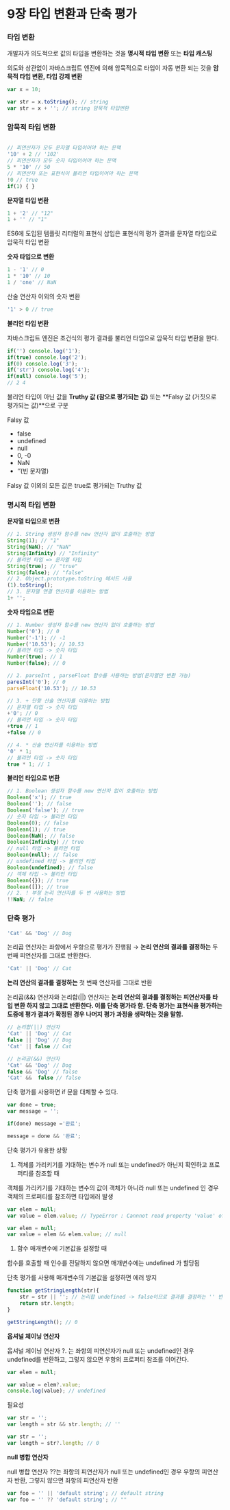 # 9장 타입 변환과 단축 평가

### 타입 변환

개발자가 의도적으로 값의 타입을 변환하는 것을 **명시적 타입 변환** 또는 **타입 캐스팅** 

의도와 상관없이 자바스크립트 엔진에 의해 암묵적으로 타입이 자동 변환 되는 것을 **암묵적 타입 변환, 타입 강제 변환**

```jsx
var x = 10;

var str = x.toString(); // string
var str = x + ''; // string 암묵적 타입변환
```

### 암묵적 타입 변환

```jsx

// 피연산자가 모두 문자열 타입이어야 하는 문맥
'10' + 2 // '102'
// 피연산자가 모두 숫자 타입이어야 하는 문맥
5 * '10' // 50
// 피연산자 또는 표현식이 불리언 타입이어야 하는 문맥
!0 // true
if(1) { }
```

**문자열 타입 변환**

```jsx
1 + '2' // "12"
1 + '' // "1"
```

ES6에 도입된 템플릿 리터럴의 표현식 삽입은 표현식의 평가 결과를 문자열 타입으로 암묵적 타입 변환

**숫자 타입으로 변환**

```jsx
1 - '1' // 0
1 * '10' // 10
1 / 'one' // NaN
```

산술 연산자 이외의 숫자 변환

```jsx
'1' > 0 // true
```

**불리언 타입 변환**

자바스크립트 엔진은 조건식의 평가 결과를 불리언 타입으로 암묵적 타입 변환을 한다.

```jsx
if('') console.log('1');
if(true) console.log('2');
if(0) console.log('3');
if('str') console.log('4');
if(null) console.log('5');
// 2 4
```

불리언 타입이 아닌 값을 **Truthy 값 (참으로 평가되는 값)** 또는 **Falsy 값 (거짓으로 평가되는 값)**으로 구분

Falsy 값

- false
- undefined
- null
- 0, -0
- NaN
- ‘’(빈 문자열)

Falsy 값 이외의 모든 값은 true로 평가되는 Truthy 값

### 명시적 타입 변환

**문자열 타입으로 변환**

```jsx
// 1. String 생성자 함수를 new 연산자 없이 호출하는 방법
String(1); // "1"
String(NaN); // "NaN"
String(Infinity) // "Infinity"
// 불리언 타입 => 문자열 타입
String(true); // "true"
String(false); // "false"
// 2. Object.prototype.toString 메서드 사용
(1).toString();
// 3. 문자열 연결 연산자를 이용하는 방법
1+ '';
```

**숫자 타입으로 변환**

```jsx
// 1. Number 생성자 함수를 new 연산자 없이 호출하는 방법
Number('0'); // 0
Number('-1'); // -1
Number('10.53'); // 10.53
// 불리언 타입 -> 숫자 타입
Number(true); // 1
Number(false); // 0

// 2. parseInt , parseFloat 함수를 사용하는 방법(문자열만 변환 가능)
paresInt('0'); // 0
parseFloat('10.53'); // 10.53

// 3. + 단항 산술 연산자를 이용하는 방법
// 문자열 타입 -> 숫자 타입
+'0'; // 0
// 불리언 타입 -> 숫자 타입
+true // 1
+false // 0

// 4. * 산술 연산자를 이용하는 방법
'0' * 1;
// 불리언 타입 -> 숫자 타입
true * 1; // 1
```

**불리언 타입으로 변환**

```jsx
// 1. Boolean 생성자 함수를 new 연산자 없이 호출하는 방법
Boolean('x'); // true
Boolean(''); // false
Boolean('false'); // true
// 숫자 타입 -> 불리언 타입
Boolean(0); // false
Boolean(1); // true
Boolean(NaN); // false
Boolean(Infinity) // true
// null 타입 -> 불리언 타입
Boolean(null); // false
// undefined 타입 -> 불리언 타입
Boolean(undefined); // false
// 객체 타입 -> 불리언 타입
Boolean({}); // true
Boolean([]); // true
// 2. ! 부정 논리 연산자를 두 번 사용하는 방법
!!NaN; // false
```

### 단축 평가

```jsx
'Cat' && 'Dog' // Dog
```

논리곱 연산자는 좌항에서 우항으로 평가가 진행됨 → **논리 연산의 결과를 결정하는** 두번째 피연산자를 그대로 반환한다.

```jsx
'Cat' || 'Dog' // Cat
```

**논리 연산의 결과를 결정하는** 첫 번째 연산자를 그대로 반환

논리곱(&&) 연산자와 논리합(||) 연산자는 **논리 연산의 결과를 결정하는 피연산자를 타입 변환 하지 않고 그대로 반환한다. 이를 단축 평가라 함. 단축 평가는 표현식을 평가하는 도중에 평가 결과가 확정된 경우 나머지 평가 과정을 생략하는 것을 말함.**

 

```jsx
// 논리합(||) 연산자
'Cat' || 'Dog' // Cat
false || 'Dog' // Dog
'Cat' || false // Cat

// 논리곱(&&) 연산자
'Cat' && 'Dog' // Dog
false && 'Dog' // false
'Cat' &&  false // false
```

단축 평가를 사용하면 if 문을 대체할 수 있다.

```jsx
var done = true;
var message = '';

if(done) message ='완료';

message = done && '완료';

```

단축 평가가 유용한 상황

1. 객체를 가리키기를 기대하는 변수가 null 또는 undefined가 아닌지 확인하고 프로퍼티를 참조할 때

객체를 가리키기를 기대하는 변수의 값이 객체가 아니라 null 또는 undefined 인 경우 객체의 프로퍼티를 참조하면 타입에러 발생

```jsx
var elem = null;
var value = elem.value; // TypeError : Cannnot read property 'value' of null

var elem = null;
var value = elem && elem.value; // null
```

1. 함수 매개변수에 기본값을 설정할 때

함수를 호출할 때 인수를 전달하지 않으면 매개변수에는 undefined 가 할당됨

단축 평가를 사용해 매개변수의 기본값을 설정하면 에러 방지

```jsx
function getStringLength(str){
	str = str || ''; // 논리합 undefined -> false이므로 결과를 결정하는 '' 반환
	return str.length;
}

getStringLength(); // 0
```

**옵셔널 체이닝 연산자**

옵셔널 체이닝 연산자 ?. 는 좌항의 피연산자가 null 또는 undefined인 경우 undefined를 반환하고, 그렇지 않으면 우항의 프로퍼티 참조를 이어간다.

```jsx
var elem = null;

var value = elem?.value;
console.log(value); // undefined
```

필요성

```jsx
var str = '';
var length = str && str.length; // ''

var str = '';
var length = str?.length; // 0
```

**null 병합 연산자**

null 병합 연산자 ??는 좌항의 피연산자가 null 또는 undefined인 경우 우항의 피연산자 반환, 그렇지 않으면 좌항의 피연산자 반환

```jsx
var foo = '' || 'default string'; // default string
var foo = '' ?? 'default string'; // ""
```